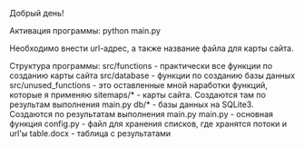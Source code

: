 Добрый день!

Активация программы:
python main.py

Необходимо внести url-адрес, а также название файла для карты сайта.


Структура программы:
src/functions - практически все функции по созданию карты сайта
src/database - функции по созданию базы данных
src/unused_functions - это оставленные мной наработки функций, которые я применяю
sitemaps/* - карты сайта. Создаются там по результам выполнения main.py
db/* - базы данных на SQLite3. Создаются по результатам выполнения main.py
main.py - основная функция
config.py - файл для хранения списков, где хранятся потоки и url'ы
table.docx - таблица с результатами
